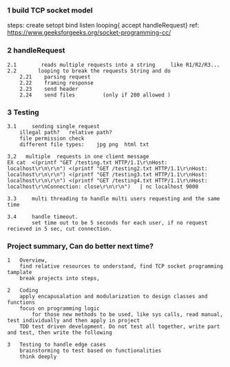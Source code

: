 ### 1    build TCP socket model 
steps: create     setopt    bind     listen     looping{    accept    handleRequest}
ref: https://www.geeksforgeeks.org/socket-programming-cc/

### 2    handleRequest 
    2.1        reads multiple requests into a string     like R1/R2/R3...   
    2.2       looping to break the requests String and do
        2.21    parsing request 
        2.22    framing response 
        2.23    send header
        2.24    send files         (only if 200 allowed )


### 3   Testing
    3.1     sending single request
        illegal path?   relative path? 
        file permission check
        different file types:    jpg png  html txt 
    
    3,2   multiple  requests in one client message
    EX cat  <(printf "GET /testing.txt HTTP/1.1\r\nHost: localhost\r\n\r\n") <(printf "GET /testing2.txt HTTP/1.1\r\nHost: localhost\r\n\r\n") <(printf "GET /testing3.txt HTTP/1.1\r\nHost: localhost\r\n\r\n") <(printf "GET /testing4.txt HTTP/1.1\r\nHost: localhost\r\nConnection: close\r\n\r\n")   | nc localhost 9000
    
    3.3     multi threading to handle multi users requesting and the same time       
    
    3.4     handle timeout. 
            set time out to be 5 seconds for each user, if no request recieved in 5 sec, cut connection.


### Project summary, Can do better next time?
    1   Overview, 
        find relative resources to understand, find TCP socket programming tamplate
        break projects into steps, 
          
    2   Coding 
        apply encapusalation and modularization to design classes and functions 
        focus on programming logic 
            for those new methods to be used, like sys calls, read manual, test individually and then apply in project
        TDD test driven development. Do not test all together, write part and test, then write the following

    3   Testing to handle edge cases
        brainstorming to test based on functionalities  
        think deeply
        
